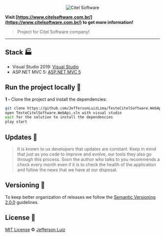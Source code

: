 <p align="center">
  <img src="https://www.citelsoftware.com.br/wp-content/uploads/2021/01/logo-citel.png" 
   alt="Citel Software"  />
</p>

**Visit [https://www.citelsoftware.com.br/](https://www.citelsoftware.com.br/) to get more information!**

> Project for Citel Software company!

---

## Stack 🏭

- Visual Studio 2019: [Visual Studio](https://visualstudio.microsoft.com/pt-br/downloads/)
- ASP.NET MVC 5: [ASP.NET MVC 5](https://docs.microsoft.com/pt-br/aspnet/mvc/overview/getting-started/introduction/getting-started)

## Run the project locally 🔧

**1 -** Clone the project and install the dependencies:

```sh
git clone https://github.com/JeffersonLuizLima/TesteCitelSoftware.WebApi
open TesteCitelSoftware.WebApi.sln with visual studio
wait for the solution to install the dependencies
play start
```
## Updates 🎨

> It is known to us developers that updates are constant. Keep in mind that just as you code to improve and evolve, our tools
> they also go through this process. Soon the author who talks to you recommends a check every month even if it is to check the health of the application and follow the news
> that we have at our disposal.

## Versioning 📝

To keep better organization of releases we follow the [Semantic Versioning 2.0.0](http://semver.org/) guidelines.

## License 📝

[MIT License](https://opensource.org/licenses/MIT) © [Jefferson Luiz](https://github.com/JeffersonLuizLima)
